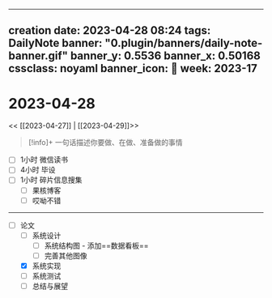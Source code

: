  ---
creation date: 2023-04-28 08:24
tags: DailyNote
banner: "0.plugin/banners/daily-note-banner.gif"
banner_y: 0.5536
banner_x: 0.50168
cssclass: noyaml
banner_icon: 💌
week: 2023-17
---

# 2023-04-28

<< [[2023-04-27]] | [[2023-04-29]]>>


> [!info]+ 一句话描述你要做、在做、准备做的事情
> 


- [ ] 1小时 微信读书
- [ ] 4小时 毕设
- [ ] 1小时 碎片信息搜集
	- [ ] 果核博客
	- [ ] 哎呦不错

---

- [ ] 论文
	- [ ] 系统设计
		- [ ] 系统结构图 - 添加==数据看板==
		- [ ] 完善其他图像
	- [x] 系统实现
	- [ ] 系统测试
	- [ ] 总结与展望